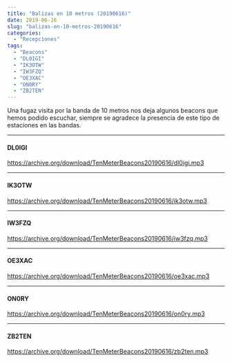 ```yaml
---
title: "Balizas en 10 metros (20190616)"
date: 2019-06-16
slug: "balizas-en-10-metros-20190616"
categories:
  - "Recepciones"
tags:
  - "Beacons"
  - "DL0IGI"
  - "IK3OTW"
  - "IW3FZQ"
  - "OE3XAC"
  - "ON0RY"
  - "ZB2TEN"
---
```


Una fugaz visita por la banda de 10 metros nos deja algunos beacons que hemos podido escuchar, siempre se agradece la presencia de este tipo de estaciones en las bandas.

* * *

#### DL0IGI

<https://archive.org/download/TenMeterBeacons20190616/dl0igi.mp3>

* * *

#### IK3OTW

<https://archive.org/download/TenMeterBeacons20190616/ik3otw.mp3>

* * *

#### IW3FZQ

<https://archive.org/download/TenMeterBeacons20190616/iw3fzq.mp3>

* * *

#### OE3XAC

<https://archive.org/download/TenMeterBeacons20190616/oe3xac.mp3>

* * *

#### ON0RY

<https://archive.org/download/TenMeterBeacons20190616/on0ry.mp3>

* * *

#### ZB2TEN

<https://archive.org/download/TenMeterBeacons20190616/zb2ten.mp3>
